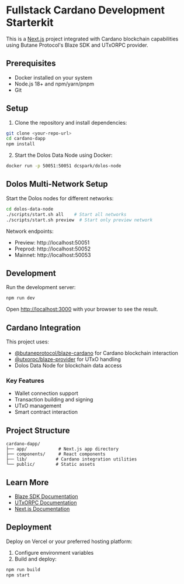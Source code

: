 # Fullstack Cardano Development Starterkit

This is a [Next.js](https://nextjs.org) project integrated with Cardano blockchain capabilities using Butane Protocol's Blaze SDK and UTxORPC provider.

## Prerequisites

- Docker installed on your system
- Node.js 18+ and npm/yarn/pnpm
- Git

## Setup

1. Clone the repository and install dependencies:

```bash
git clone <your-repo-url>
cd cardano-dapp
npm install
```

2. Start the Dolos Data Node using Docker:

```bash
docker run -p 50051:50051 dcspark/dolos-node
```

## Dolos Multi-Network Setup

Start the Dolos nodes for different networks:

```bash
cd dolos-data-node
./scripts/start.sh all    # Start all networks
./scripts/start.sh preview  # Start only preview network
```

Network endpoints:
- Preview: http://localhost:50051
- Preprod: http://localhost:50052
- Mainnet: http://localhost:50053

## Development

Run the development server:

```bash
npm run dev
```

Open [http://localhost:3000](http://localhost:3000) with your browser to see the result.

## Cardano Integration

This project uses:
- [@butaneprotocol/blaze-cardano](https://github.com/butaneprotocol/blaze-cardano) for Cardano blockchain interaction
- [@utxorpc/blaze-provider](https://www.npmjs.com/package/@utxorpc/blaze-provider) for UTxO handling
- Dolos Data Node for blockchain data access

### Key Features
- Wallet connection support
- Transaction building and signing
- UTxO management
- Smart contract interaction

## Project Structure

```
cardano-dapp/
├── app/            # Next.js app directory
├── components/     # React components
├── lib/           # Cardano integration utilities
└── public/        # Static assets
```

## Learn More

- [Blaze SDK Documentation](https://github.com/butaneprotocol/blaze-cardano)
- [UTxORPC Documentation](https://github.com/utxorpc)
- [Next.js Documentation](https://nextjs.org/docs)

## Deployment

Deploy on Vercel or your preferred hosting platform:

1. Configure environment variables
2. Build and deploy:

```bash
npm run build
npm start
```
